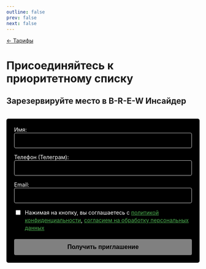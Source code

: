 ```yaml
---
outline: false
prev: false
next: false
---
```


[← Тарифы](/brew/membership)

# Присоединяйтесь к приоритетному списку

## Зарезервируйте место в B-R-E-W Инсайдер

<br>

<form id="myForm" class="custom-form">
  <div class="form-group">
    <label for="name">Имя:</label>
    <input type="text" id="name" name="name" class="form-input" required>
  </div>
  
  <div class="form-group">
    <label for="phone">Телефон (Телеграм):</label>
    <input type="tel" id="phone" name="phone" class="form-input" required>
  </div>
  
  <div class="form-group">
    <label for="email">Email:</label>
    <input type="email" id="email" name="email" class="form-input">
  </div>
  
  <div class="form-group checkbox-group">
    <input type="checkbox" id="consent" name="consent" required>
    <label for="consent">
      Нажимая на кнопку, вы соглашаетесь с 
      <a href="/terms/policy" target="_blank" class="policy-link">политикой конфиденциальности</a>, 
      <a href="/terms/privacy" target="_blank" class="policy-link">согласием на обработку персональных данных</a>
    </label>
  </div>
  
  <button type="submit" class="submit-btn" disabled>
    Получить приглашение
  </button>
</form>

<div id="successMessage" class="success-message" style="display: none;">
  Вы в списке. Анна отправит приглашение в Телеграм.
</div>

<style>
.custom-form {
  max-width: 500px;
  margin: 0;
  padding: 20px;
  background-color: #000000;
  border-radius: 5px;
  color: #ffffff;
}

.form-group {
  margin-bottom: 15px;
}

.form-input {
  width: 100%;
  padding: 10px;
  box-sizing: border-box;
  border: 1px solid #cccccc;
  border-radius: 4px;
  font-size: 16px;
  background-color: #000000;
  color: #ffffff;
  resize: vertical; 
}

.checkbox-group {
  display: flex;
  align-items: flex-start;
  gap: 8px;
  margin-bottom: 20px;
}

.checkbox-group input {
  margin-top: 3px;
  width: auto;
}

.checkbox-group label {
  font-size: 14px;
  line-height: 1.4;
}

.policy-link {
  color: #4CAF50;
  text-decoration: underline;
}

.submit-btn {
  background-color: #ffffff;
  color: #000000;
  padding: 12px 20px;
  border: none;
  border-radius: 4px;
  cursor: pointer;
  font-size: 16px;
  width: 100%;
  font-weight: bold;
  transition: opacity 0.3s;
}

.submit-btn:hover {
  opacity: 0.9;
}

.submit-btn:disabled {
  opacity: 0.5;
  cursor: not-allowed;
}

.success-message {
  margin-top: 15px;
  color: white;
  font-weight: normal;
  font-size: 16px;
  display: flex;
  align-items: center;
  gap: 8px;
}

.success-message::before {
  content: "✓";
  color: white;
  font-size: 18px;
}
</style>

<script>
export default {
  mounted() {
    this.initForm();
  },
  methods: {
    initForm() {
      if (typeof document === 'undefined') return;
      
      const form = document.getElementById('myForm');
      if (!form) return;
      
      const successMessage = document.getElementById('successMessage');
      const submitBtn = form.querySelector('.submit-btn');
      const requiredInputs = Array.from(form.querySelectorAll('[required]'));
      const emailInput = document.getElementById('email');
      const checkbox = document.getElementById('consent');
      
      const checkFormValidity = () => {
        const nameValid = document.getElementById('name').value.trim() !== '';
        const phoneValid = document.getElementById('phone').value.trim() !== '';
        const consentValid = checkbox.checked;
        
        submitBtn.disabled = !(nameValid && phoneValid && consentValid);
      };
      
      requiredInputs.forEach(input => {
        input.addEventListener('input', checkFormValidity);
      });
      emailInput.addEventListener('input', checkFormValidity); 
      checkbox.addEventListener('change', checkFormValidity);
      
      form.addEventListener('submit', (e) => {
        e.preventDefault();
        
        if (submitBtn.disabled) return;
        
        const formData = {
          name: form.name.value,
          phone: form.phone.value,
          email: form.email.value,
          consent: checkbox.checked ? 'Да' : 'Нет',
          // Ваша новая тема, но с обычным дефисом
          _subject: 'BREW Инсайдер'
        };
        
        form.reset();
        successMessage.style.display = 'flex';
        submitBtn.disabled = true;
        
        fetch('https://formspree.io/f/mdkzjopz', {
          method: 'POST',
          headers: {
            'Accept': 'application/json',
            'Content-Type': 'application/json'
          },
          body: JSON.stringify(formData)
        })
        .then(response => {
          if (!response.ok) throw new Error('Ошибка сервера');
        })
        .catch(error => {
          console.error('Error:', error);
          const mailtoSubject = 'BREW Инсайдер';
          const mailtoBody = `Имя: ${formData.name}%0AТелефон: ${formData.phone}%0AEmail: ${formData.email}`;
          window.location.href = `mailto:theorchestramanco@gmail.com?subject=${mailtoSubject}&body=${mailtoBody}`;
        })
        .finally(() => {
          setTimeout(() => {
            successMessage.style.display = 'none';
            checkFormValidity();
          }, 15000);
        });
      });
      
      checkFormValidity();
    }
  }
}
</script>

